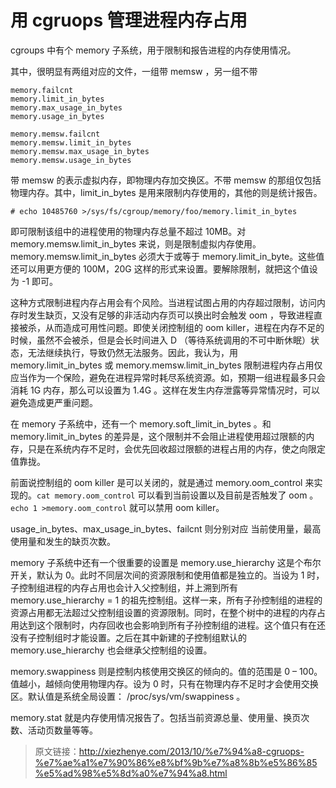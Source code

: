# 用 cgruops 管理进程内存占用

cgroups 中有个 memory 子系统，用于限制和报告进程的内存使用情况。

其中，很明显有两组对应的文件，一组带 memsw ，另一组不带

```
memory.failcnt
memory.limit_in_bytes
memory.max_usage_in_bytes
memory.usage_in_bytes

memory.memsw.failcnt
memory.memsw.limit_in_bytes
memory.memsw.max_usage_in_bytes
memory.memsw.usage_in_bytes
```

带 memsw 的表示虚拟内存，即物理内存加交换区。不带 memsw 的那组仅包括物理内存。其中，limit_in_bytes 是用来限制内存使用的，其他的则是统计报告。

```
# echo 10485760 >/sys/fs/cgroup/memory/foo/memory.limit_in_bytes
```

即可限制该组中的进程使用的物理内存总量不超过 10MB。对 memory.memsw.limit_in_bytes 来说，则是限制虚拟内存使用。memory.memsw.limit_in_bytes 必须大于或等于 memory.limit_in_byte。这些值还可以用更方便的 100M，20G 这样的形式来设置。要解除限制，就把这个值设为 -1 即可。

这种方式限制进程内存占用会有个风险。当进程试图占用的内存超过限制，访问内存时发生缺页，又没有足够的非活动内存页可以换出时会触发 oom ，导致进程直接被杀，从而造成可用性问题。即使关闭控制组的 oom killer，进程在内存不足的时候，虽然不会被杀，但是会长时间进入 D （等待系统调用的不可中断休眠）状态，无法继续执行，导致仍然无法服务。因此，我认为，用 memory.limit_in_bytes 或 memory.memsw.limit_in_bytes 限制进程内存占用仅应当作为一个保险，避免在进程异常时耗尽系统资源。如，预期一组进程最多只会消耗 1G 内存，那么可以设置为 1.4G 。这样在发生内存泄露等异常情况时，可以避免造成更严重问题。

在 memory 子系统中，还有一个 memory.soft_limit_in_bytes 。和 memory.limit_in_bytes 的差异是，这个限制并不会阻止进程使用超过限额的内存，只是在系统内存不足时，会优先回收超过限额的进程占用的内存，使之向限定值靠拢。

前面说控制组的 oom killer 是可以关闭的，就是通过 memory.oom_control 来实现的。`cat memory.oom_control` 可以看到当前设置以及目前是否触发了 oom 。`echo 1 >memory.oom_control` 就可以禁用 oom killer。

usage_in_bytes、max_usage_in_bytes、failcnt 则分别对应 当前使用量，最高使用量和发生的缺页次数。

memory 子系统中还有一个很重要的设置是 memory.use_hierarchy 这是个布尔开关，默认为 0。此时不同层次间的资源限制和使用值都是独立的。当设为 1 时，子控制组进程的内存占用也会计入父控制组，并上溯到所有 memory.use_hierarchy = 1 的祖先控制组。这样一来，所有子孙控制组的进程的资源占用都无法超过父控制组设置的资源限制。同时，在整个树中的进程的内存占用达到这个限制时，内存回收也会影响到所有子孙控制组的进程。这个值只有在还没有子控制组时才能设置。之后在其中新建的子控制组默认的 memory.use_hierarchy 也会继承父控制组的设置。

memory.swappiness 则是控制内核使用交换区的倾向的。值的范围是 0 – 100。值越小，越倾向使用物理内存。设为 0 时，只有在物理内存不足时才会使用交换区。默认值是系统全局设置： /proc/sys/vm/swappiness 。

memory.stat 就是内存使用情况报告了。包括当前资源总量、使用量、换页次数、活动页数量等等。

> 原文链接：http://xiezhenye.com/2013/10/%e7%94%a8-cgruops-%e7%ae%a1%e7%90%86%e8%bf%9b%e7%a8%8b%e5%86%85%e5%ad%98%e5%8d%a0%e7%94%a8.html
